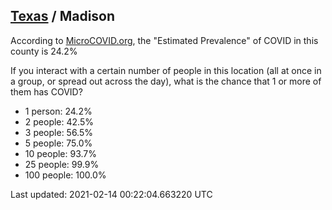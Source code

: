 
## [Texas](/united-states/texas) / Madison

According to [MicroCOVID.org](http://microcovid.org),
the "Estimated Prevalence" of COVID in this county is 24.2%

If you interact with a certain number of people in this location
(all at once in a group, or spread out across the day), what is the chance that
1 or more of them has COVID?

- 1 person: 24.2%
- 2 people: 42.5%
- 3 people: 56.5%
- 5 people: 75.0%
- 10 people: 93.7%
- 25 people: 99.9%
- 100 people: 100.0%

Last updated: 2021-02-14 00:22:04.663220 UTC
